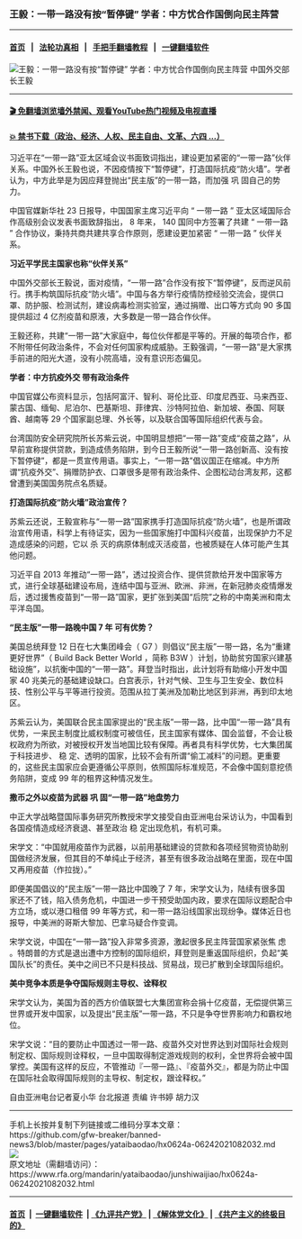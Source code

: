 ### 王毅：一带一路没有按“暂停键” 学者：中方忧合作国倒向民主阵营
------------------------

#### [首页](https://github.com/gfw-breaker/banned-news3/blob/master/README.md) &nbsp;&nbsp;|&nbsp;&nbsp; [法轮功真相](https://github.com/begood0513/basic/blob/master/README.md)  &nbsp;&nbsp;|&nbsp;&nbsp; [手把手翻墙教程](https://github.com/gfw-breaker/guides/wiki)  &nbsp;&nbsp;|&nbsp;&nbsp; [一键翻墙软件](https://github.com/gfw-breaker/nogfw/blob/master/README.md)  



<div id="headerimg">
 <img alt="王毅：一带一路没有按“暂停键” 学者：中方忧合作国倒向民主阵营" src="https://www.rfa.org/mandarin/yataibaodao/junshiwaijiao/hx0624a-06242021082032.html/@@images/b2d0da62-38f6-4c36-802c-b68755878ba3.jpeg" title="王毅：一带一路没有按“暂停键” 学者：中方忧合作国倒向民主阵营"/>
 <span class="lead_image_caption">
  中国外交部长王毅
 </span>
 <!-- zoomattribute -->
</div>

<hr/>


#### [ 🎬  免翻墙浏览墙外禁闻、观看YouTube热门视频及电视直播](https://github.com/gfw-breaker/HelloWorld)

#### [ 💥  禁书下载（政治、经济、人权、民主自由、文革、六四 ...）](https://github.com/gfw-breaker/books/blob/master/README.md)

<div id="storytext">
 <p class="p3">
  习近平在“一带一路”亚太区域会议书面致词指出，建设更加紧密的“一带一路”伙伴关系。中国外长王毅也说，不因疫情按下“暂停键”，打造国际抗疫“防火墙”。学者认为，中方此举是为因应拜登抛出“民主版”的一带一路，而加强
  <span class="s3">
   巩
  </span>
  固自己的势力。
 </p>
 <p class="p3">
  中国官媒新华社
  <span class="s2">
   23
  </span>
  日报导，中国国家主席习近平向
  <span class="s2">
   “
  </span>
  一带一路
  <span class="s2">
   ”
  </span>
  亚太区域国际合作高级别会议发表书面致辞指出，
  <span class="s2">
   8
  </span>
  年来，
  <span class="s2">
   140
  </span>
  国同中方签署了共建
  <span class="s2">
   “
  </span>
  一带一路
  <span class="s2">
   ”
  </span>
  合作协议，秉持共商共建共享合作原则，愿建设更加紧密
  <span class="s2">
   “
  </span>
  一带一路
  <span class="s2">
   ”
  </span>
  伙伴关系。
 </p>
 <p class="p3">
  <strong>
   习近平学民主国家也称“伙伴关系”
  </strong>
 </p>
 <p class="p3">
  中国外交部长王毅说，面对疫情，“一带一路”合作没有按下“暂停键”，反而逆风前行。携手构筑国际抗疫“防火墙”。中国与各方举行疫情防控经验交流会，提供口罩、防护服、检测试剂，建设病毒检测实验室，通过捐赠、出口等方式向
  <span class="s2">
   90
  </span>
  多国提供超过
  <span class="s2">
   4
  </span>
  亿剂疫苗和原液，大多数是一带一路合作伙伴。
 </p>
 <p class="p3">
  王毅还称，共建“一带一路”大家庭中，每位伙伴都是平等的。开展的每项合作，都不附带任何政治条件，不会对任何国家构成威胁。王毅强调，“一带一路”是大家携手前进的阳光大道，没有小院高墙，没有意识形态偏见。
 </p>
 <p class="p3">
  <strong>
   学者：中方抗疫外交
   <span class="s2">
   </span>
   带有政治条件
  </strong>
 </p>
 <p class="p3">
  中国官媒公布资料显示，包括阿富汗、智利、哥伦比亚、印度尼西亚、马来西亚、蒙古国、缅甸、尼泊尔、巴基斯坦、菲律宾、沙特阿拉伯、新加坡、泰国、阿联酋、越南等
  <span class="s2">
   29
  </span>
  个国家副总理、外长等，以及联合国等国际组织代表与会。
 </p>
 <p class="p3">
  台湾国防安全研究院所长苏紫云说，中国明显想把“一带一路”变成“疫苗之路”，从早前宣称提供贷款，到造成债务陷阱，到今日王毅所说“一带一路创新高、没有按下暂停键”，都是一贯宣传用语。事实上，“一带一路”倡议国正在缩减。中方所谓“抗疫外交”、捐赠防护衣、口罩很多是带有政治条件、企图松动台湾友邦，这都曾遭到美国国务院点名质疑。
 </p>
 <p class="p3">
  <strong>
   打造国际抗疫“防火墙”政治宣传？
  </strong>
 </p>
 <p class="p3">
  苏紫云还说，王毅宣称与“一带一路”国家携手打造国际抗疫“防火墙”，也是所谓政治宣传用语，科学上有待证实，因为一些国家施打中国科兴疫苗，出现保护力不足造成感染的问题，它以
  <span class="s3">
   杀
  </span>
  灭的病原体制成灭活疫苗，也被质疑在人体可能产生其他问题。
 </p>
 <p class="p3">
  习近平自
  <span class="s2">
   2013
  </span>
  年推动“一带一路”，透过投资合作、提供贷款给开发中国家等方式，进行全球基础建设布局，连结中国与亚洲、欧洲、非洲，在新冠肺炎疫情爆发后，透过援售疫苗到“一带一路”国家，更扩张到美国“后院”之称的中南美洲和南太平洋岛国。
 </p>
 <p class="p3">
  <strong>
   “民主版”一带一路晚中国
   <span class="s2">
    7
   </span>
   年
   <span class="s2">
   </span>
   可有优势？
  </strong>
 </p>
 <p class="p3">
  美国总统拜登
  <span class="s2">
   12
  </span>
  日在七大集团峰会（
  <span class="s2">
   G7
  </span>
  ）则倡议“民主版”一带一路，名为“重建更好世界”（
  <span class="s2">
   Build Back Better World
  </span>
  ，简称
  <span class="s2">
   B3W
  </span>
  ）计划，协助贫穷国家兴建基础设施”，以抗衡中国的“一带一路”。拜登当时指出，此计划将有助缩小开发中国家
  <span class="s2">
   40
  </span>
  兆美元的基础建设缺口。白宫表示，针对气候、卫生与卫生安全、数位科技、性别公平与平等进行投资。范围从拉丁美洲及加勒比地区到非洲，再到印太地区。
 </p>
 <p class="p3">
  苏紫云认为，美国联合民主国家提出的“民主版”一带一路，比中国“一带一路”具有优势，一来民主制度比威权制度可被信任，民主国家有媒体、国会监督，不会让极权政府为所欲，对被授权开发当地国比较有保障。再者具有科学优势，七大集团属于科技进步、
  <span class="s3">
   稳
  </span>
  定、透明的国家，比较不会有所谓“偷工减料”的问题。更重要的，这些民主国家应会更遵循公平原则，依照国际标准规范，不会像中国刻意挖债务陷阱，变成
  <span class="s2">
   99
  </span>
  年的租界这种情况发生。
 </p>
 <p class="p3">
  <strong>
   撒币之外以疫苗为武器
   <span class="s2">
   </span>
   <span class="s3">
    巩
   </span>
   固“一带一路”地盘势力
  </strong>
 </p>
 <p class="p3">
  中正大学战略暨国际事务研究所教授宋学文接受自由亚洲电台采访认为，中国看到各国疫情造成经济衰退、甚至政治
  <span class="s3">
   稳
  </span>
  定出现危机，有机可乘。
 </p>
 <p class="p3">
  宋学文：“中国就用疫苗作为武器，以前用基础建设的贷款和各项经贸物资协助别国做经济发展，但其目的不单纯止于经济，甚至有很多政治战略在里面，现在中国又再用疫苗（作拉拢）。”
 </p>
 <p class="p3">
  即便美国倡议的“民主版”一带一路比中国晚了
  <span class="s2">
   7
  </span>
  年，宋学文认为，陆续有很多国家还不了钱，陷入债务危机，中国进一步干预受助国内政，要求在国际议题配合中方立场，或以港口租借
  <span class="s2">
   99
  </span>
  年等方式，和一带一路沿线国家出现纷争。媒体近日也报导，中美洲的哥斯大黎加、巴拿马疑合作变调。
 </p>
 <p class="p3">
  宋学文说，中国在“一带一路”投入非常多资源，激起很多民主阵营国家紧张焦
  <span class="s3">
   虑
  </span>
  。特朗普的方式是退出遭中方控制的国际组织，拜登则是重返国际组织，负起“美国队长”的责任。美中之间已不只是科技战、贸易战，现已扩散到全球国际组织。
 </p>
 <p class="p3">
  <strong>
   美中竞争本质是争夺国际规则主导权、诠释权
  </strong>
 </p>
 <p class="p3">
  宋学文认为，美国为首的西方价值联盟七大集团宣称会捐十亿疫苗，无偿提供第三世界或开发中国家，以及提出“民主版”一带一路，不只是争夺世界影响力和霸权地位。
 </p>
 <p class="p3">
  宋学文说：“目的要防止中国透过一带一路、疫苗外交对世界达到对国际社会规则制定权、国际规则诠释权，一旦中国取得制定游戏规则的权利，全世界将会被中国掌控。美国有这样的反应，不管推动『一带一路』、『疫苗外交』，都是为防止中国在国际社会取得国际规则的主导权、制定权，跟诠释权。”
 </p>
 <p class="p2">
 </p>
 <p class="p3">
  自由亚洲电台记者夏小华
  <span class="s2">
  </span>
  台北报道
  <span class="s2">
  </span>
  责编
  <span class="s2">
  </span>
  许书婷
  <span class="s2">
  </span>
  胡力汉
 </p>
 <p class="p2">
 </p>
</div>

<hr/>
手机上长按并复制下列链接或二维码分享本文章：<br/>
https://github.com/gfw-breaker/banned-news3/blob/master/pages/yataibaodao/hx0624a-06242021082032.md <br/>
<a href='https://github.com/gfw-breaker/banned-news3/blob/master/pages/yataibaodao/hx0624a-06242021082032.md'><img src='https://github.com/gfw-breaker/banned-news3/blob/master/pages/yataibaodao/hx0624a-06242021082032.md.png'/></a> <br/>
原文地址（需翻墙访问）：https://www.rfa.org/mandarin/yataibaodao/junshiwaijiao/hx0624a-06242021082032.html


------------------------
#### [首页](https://github.com/gfw-breaker/banned-news3/blob/master/README.md) &nbsp;|&nbsp; [一键翻墙软件](https://github.com/gfw-breaker/nogfw/blob/master/README.md) &nbsp;| [《九评共产党》](https://github.com/gfw-breaker/9ping.md/blob/master/README.md#九评之一评共产党是什么) | [《解体党文化》](https://github.com/gfw-breaker/jtdwh.md/blob/master/README.md) | [《共产主义的终极目的》](https://github.com/gfw-breaker/gczydzjmd.md/blob/master/README.md)


<img src='http://gfw-breaker.win/banned-news3/pages/yataibaodao/hx0624a-06242021082032.md' width='0px' height='0px'/>